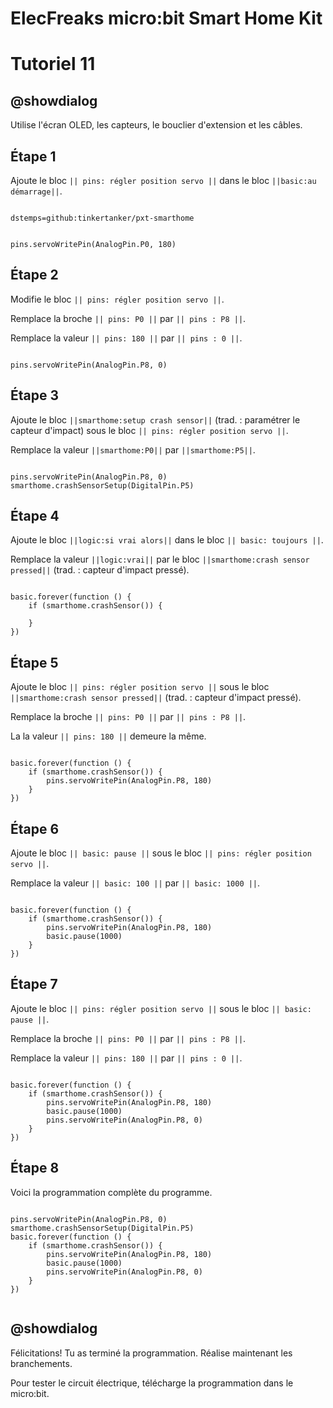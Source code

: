 # ElecFreaks micro:bit Smart Home Kit

# Tutoriel 11

## @showdialog

Utilise l'écran OLED, les capteurs, le bouclier d'extension et les câbles.


## Étape 1

Ajoute le bloc ``|| pins: régler position servo ||`` dans le bloc ``||basic:au démarrage||``.

```package

dstemps=github:tinkertanker/pxt-smarthome

```

```blocks

pins.servoWritePin(AnalogPin.P0, 180)

```

## Étape 2

Modifie le bloc ``|| pins: régler position servo ||``.

Remplace la broche ``|| pins: P0 ||`` par ``|| pins : P8 ||``.

Remplace la valeur ``|| pins: 180 ||`` par ``|| pins : 0 ||``.

```blocks

pins.servoWritePin(AnalogPin.P8, 0)

```

## Étape 3

Ajoute le bloc ``||smarthome:setup crash sensor||`` (trad. : paramétrer le capteur d'impact) sous le bloc ``|| pins: régler position servo ||``.

Remplace la valeur ``||smarthome:P0||`` par ``||smarthome:P5||``.

```blocks

pins.servoWritePin(AnalogPin.P8, 0)
smarthome.crashSensorSetup(DigitalPin.P5)

```

## Étape 4

Ajoute le bloc ``||logic:si vrai alors||`` dans le bloc ``|| basic: toujours ||``.

Remplace la valeur ``||logic:vrai||`` par le bloc ``||smarthome:crash sensor pressed||`` (trad. : capteur d'impact pressé).

```blocks

basic.forever(function () {
    if (smarthome.crashSensor()) {
    	
    }
})

```

## Étape 5

Ajoute le bloc ``|| pins: régler position servo ||`` sous le bloc ``||smarthome:crash sensor pressed||`` (trad. : capteur d'impact pressé).

Remplace la broche ``|| pins: P0 ||`` par ``|| pins : P8 ||``.

La la valeur ``|| pins: 180 ||`` demeure la même.

```blocks

basic.forever(function () {
    if (smarthome.crashSensor()) {
        pins.servoWritePin(AnalogPin.P8, 180)
    }
})

```

## Étape 6

Ajoute le bloc ``|| basic: pause ||`` sous le bloc ``|| pins: régler position servo ||``.

Remplace la valeur ``|| basic: 100 ||`` par ``|| basic: 1000 ||``.

```blocks

basic.forever(function () {
    if (smarthome.crashSensor()) {
        pins.servoWritePin(AnalogPin.P8, 180)
        basic.pause(1000)
    }
})

```

## Étape 7

Ajoute le bloc ``|| pins: régler position servo ||`` sous le bloc ``|| basic: pause ||``.

Remplace la broche ``|| pins: P0 ||`` par ``|| pins : P8 ||``.

Remplace la valeur ``|| pins: 180 ||`` par ``|| pins : 0 ||``.

```blocks

basic.forever(function () {
    if (smarthome.crashSensor()) {
        pins.servoWritePin(AnalogPin.P8, 180)
        basic.pause(1000)
        pins.servoWritePin(AnalogPin.P8, 0)
    }
})

```

## Étape 8

Voici la programmation complète du programme.


```blocks

pins.servoWritePin(AnalogPin.P8, 0)
smarthome.crashSensorSetup(DigitalPin.P5)
basic.forever(function () {
    if (smarthome.crashSensor()) {
        pins.servoWritePin(AnalogPin.P8, 180)
        basic.pause(1000)
        pins.servoWritePin(AnalogPin.P8, 0)
    }
})


```

## @showdialog 

Félicitations! Tu as terminé la programmation. Réalise maintenant les branchements.

Pour tester le circuit électrique, télécharge la programmation dans le micro:bit.